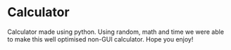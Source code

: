 # Calculator
Calculator made using python. Using random, math and time we were able to make this well optimised non-GUI calculator. Hope you enjoy!
